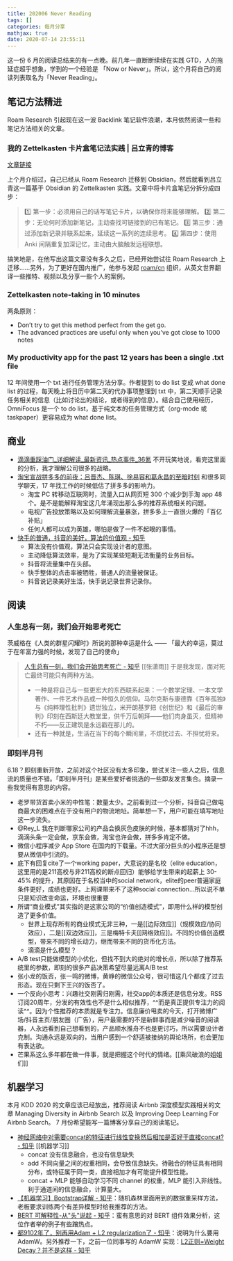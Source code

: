 ```yaml
---
title: 202006 Never Reading
tags: []
categories: 每月分享
mathjax: true
date: 2020-07-14 23:55:11
---
```


这一份 6 月的阅读总结来的有一点晚。前几年一直断断续续在实践 GTD，人的拖延症超乎想象，学到的一个经验是 「Now or Never」。所以，这个月将自己的阅读列表取名为「Never Reading」。

## 笔记方法精进

Roam Research 引起现在这一波 Backlink 笔记软件浪潮，本月依然阅读一些和笔记方法相关的文章。

### 我的 Zettelkasten 卡片盒笔记法实践 | 吕立青的博客

[文章链接](https://blog.jimmylv.info/2020-06-03-zettelkasten-in-action/)

上个月介绍过，自己已经从 Roam Research 迁移到 Obsidian，然后就看到吕立青这一篇基于 Obsidian 的 Zettelkasten 实践。文章中将卡片盒笔记分拆分成四步：

> 1️⃣ 第一步：必须用自己的话写笔记卡片，以确保你将来能够理解。
> 2️⃣ 第二步：无论何时添加新笔记，主动查找可链接到的已有笔记。
> 3️⃣ 第三步：通过添加新记录并联系起来，延续这一系列的连续思考。
> 4️⃣ 第四步：使用 Anki 间隔重复加深记忆，主动由大脑触发远程联想。

搞笑地是，在他写出这篇文章没有多久之后，已经开始尝试往 Roam Research 上迁移……另外，为了更好在国内推广，他参与发起 [roam/cn](roam-cn.github.io) 组织，从英文世界翻译一些推特、视频以及分享一些个人的案例。

### Zettelkasten note-taking in 10 minutes

两条原则：

- Don’t try to get this method perfect from the get go.
- The advanced practices are useful only when you’ve got close to 1000 notes

### My productivity app for the past 12 years has been a single .txt file

12 年间使用一个 txt 进行任务管理方法分享。作者提到 to do list 变成 what done list 的过程，每天晚上将日历中第二天的代办事项整理到 txt 中，第二天顺手记录任务相关的信息（比如讨论出的结论，或者得到的信息）。结合自己使用经历，OmniFocus 是一个 to do list，基于纯文本的任务管理方式（org-mode 或 taskpaper）更容易成为 what done list。

## 商业

- [滴滴重踩油门_详细解读_最新资讯_热点事件_36氪](https://36kr.com/p/736767189897093) 不开玩笑地说，看完这里面的分析，我才理解公司很多的战略。
- [淘宝宣战拼多多的前夜：吕晋杰、陈琪、徐易容和葛永昌的至暗时刻](https://www.notion.so/c074ab234e2b4dbb9143a48faceec031) 和很多同学聊天，17 年找工作的时候低估了拼多多的影响力。
	- 淘宝 PC 转移动互联网时，流量入口从网页短 300 个减少到手淘 app 48 个。是不是能解释淘宝这几年涌现出那么多的推荐系统相关的问题。
	- 电视广告投放策略以及如何理解流量暴涨，拼多多上一直很火爆的「百亿补贴」
	- 任何人都可以成为英雄，哪怕是做了一件不起眼的事情。
- [快手的普通，抖音的美好，算法的价值观 - 知乎](https://zhuanlan.zhihu.com/p/146363597)
	- 算法没有价值观，算法只会实现设计者的意图。
	- 主动降低算法效率，是为了实现某些短期无法衡量的业务目标。
	- 抖音将流量集中在头部。
	- 快手整体的点击率被牺牲，普通人的流量被保证。
	- 抖音说记录美好生活，快手说记录世界记录你。

## 阅读

### 人生总有一刻，我们会开始思考死亡

茨威格在《人类的群星闪耀时》所说的那种幸运是什么 —— 「最大的幸运，莫过于在年富力强的时候，发现了自己的使命」

> [人生总有一刻，我们会开始思考死亡 - 知乎](https://zhuanlan.zhihu.com/p/24640592) [[张潇雨]]
> 于是我发现，面对死亡最终可能只有两种方法。
> - 一种是将自己与一些更宏大的东西联系起来：一个数学定理、一本文学著作、一件艺术作品或一种恒久的信仰。马尔克斯与康德靠《百年孤独》与《纯粹理性批判》遗世独立，米开朗基罗把《创世纪》和《最后的审判》印刻在西斯廷大教堂里，供千万后朝拜——他们肉身虽灭，但精神不朽——反正建筑是永远戳在那儿的。
> - 还有一种就是，生活在当下的每个瞬间里，不烦扰过去、不担忧将来。

### 即刻半月刊

6.18？即刻重新开放，之前对这个社区没有太多印象，尝试关注一些人之后，信息流的质量也不错。「即刻半月刊」是某些爱好者挑选的一些即友发言集合。摘录一些我觉得有意思的内容。

- 老罗带货首卖小米的中性笔：数量太少。之前看到过一个分析，抖音自己做电商最大的困难点在于没有用户的物流地址。简单想一下，用户可能在填写地址这一步流失。
- @Rey_L 我在判断哪家公司的产品会换灰色皮肤的时候，基本都猜对了hhh，滴滴头条一定会做，京东会做，淘宝也许会做，拼多多肯定不做。
- 微信小程序减少 App Store 在国内的下载量。不过大部分巨头的小程序还是想要从微信中引流的。
- 底下有回复cite了一个working paper，大意说的是名校（elite education，这里用的是211高校与非211高校的断点回归）能够给学生带来的起薪上 30-45% 的提升，其原因在于名校当中的social network，elite的peer普遍家庭条件更好，成绩也更好。上网课带来不了这种social connection...所以说不单只是知识改变命运，环境也很重要 
- 所谓“商业模式”其实指的是这家公司的“价值创造模式”，即用什么样的模型创造了更多价值。
    - 世界上现存所有的商业模式无非三种，一是[[边际效应]]（规模效应/协同效应），二是[[双边效应]]，三是梅特卡夫[[网络效应]]。不同的价值创造模型，带来不同的增长动力，继而带来不同的货币化方法。
    - 滴滴是什么模型？
- A/B test只能做模型的小优化，但找不到大的绝对的增长点，所以除了推荐系统里的参数，即刻的很多产品决策希望尽量远离A/B test
- 张小龙的饭否，张一鸣的微博，黄峥的微信公众号，很可惜这几个都成了过去形态。现在只剩下王兴的饭否了。
- 一个反向小思考：兴趣社交刚需归刚需，社交app的本质还是信息分发。RSS订阅20周年，分发的有效性也不是什么相似推荐，^^而是真正提供专注力的阅读^^。因为个性推荐的本质就是专注力。信息廉价甩卖的今天，打开微博广场/抖音主页/朋友圈（广告），用户最需要的不是新鲜事而是减少噪音的阅读器，人永远看到自己想看到的，产品顺水推舟不也是更讨巧，所以需要设计者克制。沟通永远是双向的，当用户感到一个舒适被接纳的舆论场所，也会更加有表达欲。
- 芒果系这么多年都在做一件事，就是把握这个时代的情绪。[[乘风破浪的姐姐们]]

## 机器学习

本月 KDD 2020 的文章应该已经放出，推荐阅读 Airbnb 深度模型实践相关的文章 Managing Diversity in Airbnb Search 以及 Improving Deep Learning For Airbnb Search。 7 月份希望能写一篇博客分享自己的阅读笔记。

- [神经网络中对需要concat的特征进行线性变换然后相加是否好于直接concat? - 知乎](https://www.zhihu.com/question/389912594) [[机器学习]]
	- concat 没有信息融合，也没有信息缺失
	- add 不同向量之间的权重相同，会导致信息缺失。待融合的特征具有相同分布，或特征属于同一类，直接相加才有可能提升模型性能。
	- concat + MLP 能够自动学习不同 channel 的权重，MLP 能引入非线性。利于通道间的信息融合，计算量大。
- [【机器学习】Bootstrap详解 - 知乎](https://zhuanlan.zhihu.com/p/24851814)：随机森林里面用到的数据重采样方法，老板要求训练两个有差异模型时给我推荐的方法。
- [BERT 可解释性-从"头"说起 - 知乎](https://zhuanlan.zhihu.com/p/148729018)：蛮有意思的对 BERT 组件效果分析，这位作者举的例子有些蹭热点。
- [都9102年了，别再用Adam + L2 regularization了 - 知乎](https://zhuanlan.zhihu.com/p/63982470)：说明为什么要用 AdamW。另外推荐一下，之前一位同事写的 AdamW 实现：[L2正则=Weight Decay？并不是这样 - 知乎](https://zhuanlan.zhihu.com/p/40814046)